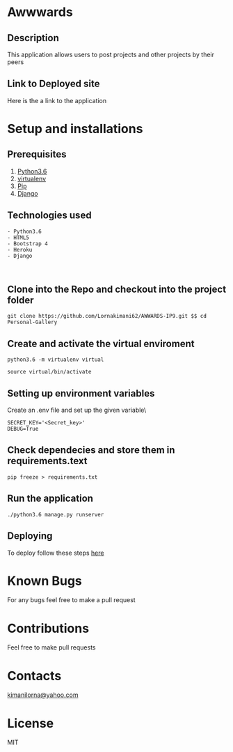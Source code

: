 # Awwwards
## Description
This application allows users to post projects and other projects by their peers 
## Link to Deployed site
Here is the a link to the application

# Setup and installations
## Prerequisites
1. [Python3.6](https://www.python.org/)
2. [virtualenv](https://docs.python-guide.org/dev/virtualenvs/)
3. [Pip](https://pypi.org/)
4.  [Django](https://www.djangoproject.com)
## Technologies used
```
- Python3.6
- HTML5
- Bootstrap 4
- Heroku
- Django



```
## Clone into the Repo and checkout into the project folder
```
git clone https://github.com/Lornakimani62/AWWARDS-IP9.git $$ cd Personal-Gallery

```
## Create and activate the virtual enviroment
```
python3.6 -m virtualenv virtual

```
```
source virtual/bin/activate
```
## Setting up environment variables
 Create an .env file and set up the given variable\
 ```
 SECRET_KEY='<Secret_key>'
 DEBUG=True
```
## Check dependecies and store them in requirements.text

```
pip freeze > requirements.txt

```
## Run the application
```
./python3.6 manage.py runserver
```
## Deploying
To deploy follow these steps [here](https://medium.com/the-andela-way/deploying-a-python-flask-app-to-heroku-41250bda27d0)

# Known Bugs
 For any bugs feel free to make a pull request

# Contributions

Feel free to make pull requests
# Contacts

kimanilorna@yahoo.com

# License

MIT